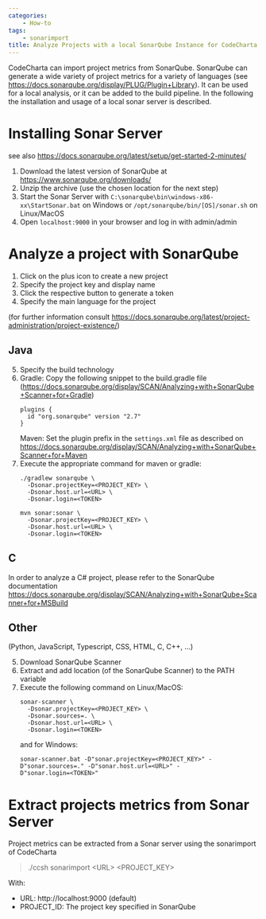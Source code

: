 ```yaml
---
categories:
    - How-to
tags:
    - sonarimport
title: Analyze Projects with a local SonarQube Instance for CodeCharta
---
```


CodeCharta can import project metrics from SonarQube. SonarQube can generate a wide variety of project metrics for a variety of languages (see https://docs.sonarqube.org/display/PLUG/Plugin+Library). It can be used for a local analysis, or it can be added to the build pipeline. In the following the installation and usage of a local sonar server is described.

# Installing Sonar Server

see also https://docs.sonarqube.org/latest/setup/get-started-2-minutes/

1. Download the latest version of SonarQube at https://www.sonarqube.org/downloads/
2. Unzip the archive (use the chosen location for the next step)
3. Start the Sonar Server with
   `C:\sonarqube\bin\windows-x86-xx\StartSonar.bat` on Windows or
   `/opt/sonarqube/bin/[OS]/sonar.sh` on Linux/MacOS
4. Open `localhost:9000` in your browser and log in with admin/admin

# Analyze a project with SonarQube

1. Click on the plus icon to create a new project
2. Specify the project key and display name
3. Click the respective button to generate a token
4. Specify the main language for the project

(for further information consult https://docs.sonarqube.org/latest/project-administration/project-existence/)

## Java

5. Specify the build technology
6. Gradle: Copy the following snippet to the build.gradle file (https://docs.sonarqube.org/display/SCAN/Analyzing+with+SonarQube+Scanner+for+Gradle)
    ```
    plugins {
      id "org.sonarqube" version "2.7"
    }
    ```
    Maven: Set the plugin prefix in the `settings.xml` file as described on https://docs.sonarqube.org/display/SCAN/Analyzing+with+SonarQube+Scanner+for+Maven
7. Execute the appropriate command for maven or gradle:
    ```
    ./gradlew sonarqube \
      -Dsonar.projectKey=<PROJECT_KEY> \
      -Dsonar.host.url=<URL> \
      -Dsonar.login=<TOKEN>
    ```
    ```
    mvn sonar:sonar \
      -Dsonar.projectKey=<PROJECT_KEY> \
      -Dsonar.host.url=<URL> \
      -Dsonar.login=<TOKEN>
    ```

## C

In order to analyze a C# project, please refer to the SonarQube documentation https://docs.sonarqube.org/display/SCAN/Analyzing+with+SonarQube+Scanner+for+MSBuild

## Other

(Python, JavaScript, Typescript, CSS, HTML, C, C++, ...)

5. Download SonarQube Scanner
6. Extract and add location (of the SonarQube Scanner) to the PATH variable
7. Execute the following command on Linux/MacOS:
    ```
    sonar-scanner \
      -Dsonar.projectKey=<PROJECT_KEY> \
      -Dsonar.sources=. \
      -Dsonar.host.url=<URL> \
      -Dsonar.login=<TOKEN>
    ```
    and for Windows:
    ```
    sonar-scanner.bat -D"sonar.projectKey=<PROJECT_KEY>" -D"sonar.sources=." -D"sonar.host.url=<URL>" -
    D"sonar.login=<TOKEN>"
    ```

# Extract projects metrics from Sonar Server

Project metrics can be extracted from a Sonar server using the sonarimport of CodeCharta

> ./ccsh sonarimport \<URL> \<PROJECT_KEY>

With:

-   URL: http://localhost:9000 (default)
-   PROJECT_ID: The project key specified in SonarQube
